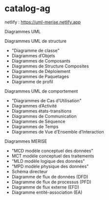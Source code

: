 # catalog-ag

netlify : https://uml-merise.netlify.app

Diagrammes UML

Diagrammes UML de structure

- "Diagramme de classe"
- Diagrammes d’Objets
- Diagrammes de Composants
- Diagrammes de Structure Composites
- Diagrammes de Déploiement
- Diagrammes de Paquetages
- Diagramme de profil

Diagrammes UML de comportement

- "Diagrammes de Cas d’Utilisation"
- Diagrammes d’Activité
- Diagrammes états-transitions
- Diagrammes de Communication
- Diagrammes de Séquence
- Diagrammes de Temps
- Diagrammes de Vue d’Ensemble d’Interaction


Diagrammes MERISE

- "MCD modèle conceptuel des données"
- MCT modèle conceptuel des traitements
- "MLD modèle logique des données"
- "MPD modèle physique des données"
- Schéma directeur
- Diagramme de flux de données (DFD)
- Diagramme de flux de processus (PFD)
- Diagramme de flux externe (EFD)
- Diagramme entité-association (EA) 
